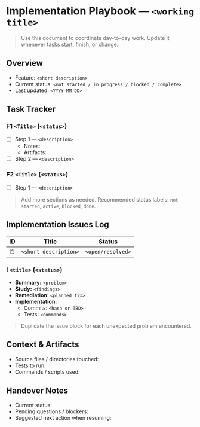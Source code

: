 # Implementation Playbook — `<working title>`

> Use this document to coordinate day-to-day work. Update it whenever tasks start, finish, or change.

## Overview
- Feature: `<short description>`
- Current status: `<not started / in progress / blocked / complete>`
- Last updated: `<YYYY-MM-DD>`

## Task Tracker

### F1 `<Title>` (`<status>`)
- [ ] Step 1 — `<description>`
  - Notes:
  - Artifacts:
- [ ] Step 2 — `<description>`

### F2 `<Title>` (`<status>`)
- [ ] Step 1 — `<description>`

> Add more sections as needed. Recommended status labels: `not started`, `active`, `blocked`, `done`.

## Implementation Issues Log

| ID | Title | Status |
|----|-------|--------|
| I1 | `<short description>` | `<open/resolved>` |

### I<id> `<title>` (`<status>`)
- **Summary:** `<problem>`
- **Study:** `<findings>`
- **Remediation:** `<planned fix>`
- **Implementation:**
  - Commits: `<hash or TBD>`
  - Tests: `<commands>`

> Duplicate the issue block for each unexpected problem encountered.

## Context & Artifacts
- Source files / directories touched:
- Tests to run:
- Commands / scripts used:

## Handover Notes
- Current status:
- Pending questions / blockers:
- Suggested next action when resuming:
